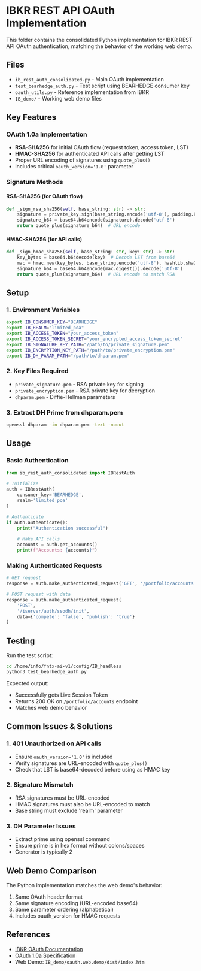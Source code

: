 # IBKR REST API OAuth Implementation

This folder contains the consolidated Python implementation for IBKR REST API OAuth authentication, matching the behavior of the working web demo.

## Files

- `ib_rest_auth_consolidated.py` - Main OAuth implementation
- `test_bearhedge_auth.py` - Test script using BEARHEDGE consumer key
- `oauth_utils.py` - Reference implementation from IBKR
- `IB_demo/` - Working web demo files

## Key Features

### OAuth 1.0a Implementation
- **RSA-SHA256** for initial OAuth flow (request token, access token, LST)
- **HMAC-SHA256** for authenticated API calls after getting LST
- Proper URL encoding of signatures using `quote_plus()`
- Includes critical `oauth_version='1.0'` parameter

### Signature Methods

#### RSA-SHA256 (for OAuth flow)
```python
def _sign_rsa_sha256(self, base_string: str) -> str:
    signature = private_key.sign(base_string.encode('utf-8'), padding.PKCS1v15(), hashes.SHA256())
    signature_b64 = base64.b64encode(signature).decode('utf-8')
    return quote_plus(signature_b64)  # URL encode
```

#### HMAC-SHA256 (for API calls)
```python
def _sign_hmac_sha256(self, base_string: str, key: str) -> str:
    key_bytes = base64.b64decode(key)  # Decode LST from base64
    mac = hmac.new(key_bytes, base_string.encode('utf-8'), hashlib.sha256)
    signature_b64 = base64.b64encode(mac.digest()).decode('utf-8')
    return quote_plus(signature_b64)  # URL encode to match RSA
```

## Setup

### 1. Environment Variables
```bash
export IB_CONSUMER_KEY="BEARHEDGE"
export IB_REALM="limited_poa"
export IB_ACCESS_TOKEN="your_access_token"
export IB_ACCESS_TOKEN_SECRET="your_encrypted_access_token_secret"
export IB_SIGNATURE_KEY_PATH="/path/to/private_signature.pem"
export IB_ENCRYPTION_KEY_PATH="/path/to/private_encryption.pem"
export IB_DH_PARAM_PATH="/path/to/dhparam.pem"
```

### 2. Key Files Required
- `private_signature.pem` - RSA private key for signing
- `private_encryption.pem` - RSA private key for decryption
- `dhparam.pem` - Diffie-Hellman parameters

### 3. Extract DH Prime from dhparam.pem
```bash
openssl dhparam -in dhparam.pem -text -noout
```

## Usage

### Basic Authentication
```python
from ib_rest_auth_consolidated import IBRestAuth

# Initialize
auth = IBRestAuth(
    consumer_key='BEARHEDGE',
    realm='limited_poa'
)

# Authenticate
if auth.authenticate():
    print("Authentication successful")
    
    # Make API calls
    accounts = auth.get_accounts()
    print(f"Accounts: {accounts}")
```

### Making Authenticated Requests
```python
# GET request
response = auth.make_authenticated_request('GET', '/portfolio/accounts')

# POST request with data
response = auth.make_authenticated_request(
    'POST', 
    '/iserver/auth/ssodh/init',
    data={'compete': 'false', 'publish': 'true'}
)
```

## Testing

Run the test script:
```bash
cd /home/info/fntx-ai-v1/config/IB_headless
python3 test_bearhedge_auth.py
```

Expected output:
- Successfully gets Live Session Token
- Returns 200 OK on `/portfolio/accounts` endpoint
- Matches web demo behavior

## Common Issues & Solutions

### 1. 401 Unauthorized on API calls
- Ensure `oauth_version='1.0'` is included
- Verify signatures are URL-encoded with `quote_plus()`
- Check that LST is base64-decoded before using as HMAC key

### 2. Signature Mismatch
- RSA signatures must be URL-encoded
- HMAC signatures must also be URL-encoded to match
- Base string must exclude 'realm' parameter

### 3. DH Parameter Issues
- Extract prime using openssl command
- Ensure prime is in hex format without colons/spaces
- Generator is typically 2

## Web Demo Comparison

The Python implementation matches the web demo's behavior:
1. Same OAuth header format
2. Same signature encoding (URL-encoded base64)
3. Same parameter ordering (alphabetical)
4. Includes oauth_version for HMAC requests

## References

- [IBKR OAuth Documentation](https://www.interactivebrokers.com/api/doc.html)
- [OAuth 1.0a Specification](https://oauth.net/core/1.0a/)
- Web Demo: `IB_demo/oauth.web.demo/dist/index.htm`
